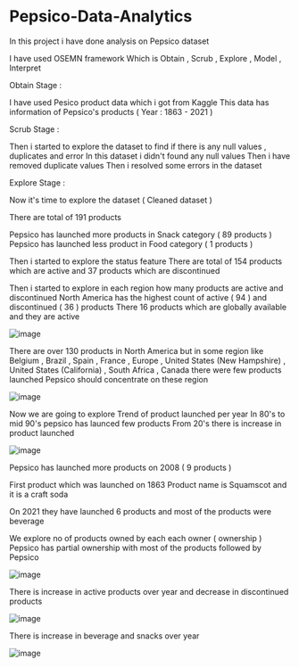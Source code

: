 # Pepsico-Data-Analytics

In this project i have done analysis on Pepsico dataset

I have used OSEMN framework
Which is Obtain , Scrub , Explore , Model , Interpret

Obtain Stage :

I have used Pesico product data which i got from Kaggle
This data has information of Pepsico's products ( Year : 1863 - 2021 )

Scrub Stage :

Then i started to explore the dataset to find if there is any null values , duplicates and error
In this dataset i didn't found any null values
Then i have removed duplicate values
Then i resolved some errors in the dataset

Explore Stage :

Now it's time to explore the dataset ( Cleaned dataset )

There are total of 191 products

Pepsico has launched more products in Snack category ( 89 products )
Pepsico has launched less product in Food category ( 1 products )

Then i started to explore the status feature
There are total of 154 products which are active and 37 products which are discontinued

Then i started to explore in each region how many products are active and discontinued
North America has the highest count of active ( 94 ) and discontinued ( 36 ) products
There 16 products which are globally available and they are active

![image](https://github.com/LingaHarishKumar/Pepsico-Data-Analytics/assets/75218745/3c0c6951-d250-431b-a8fe-3b594c0a04c0)

There are over 130 products in North America
but in some region like Belgium , Brazil , Spain , France , Europe , United States (New Hampshire) , United States (California) , South Africa , Canada there were few products launched
Pepsico should concentrate on these region 

![image](https://github.com/LingaHarishKumar/Pepsico-Data-Analytics/assets/75218745/350b05b1-9897-4da1-90fa-036f412ea40e)

Now we are going to explore Trend of product launched per year
In 80's to mid 90's pepsico has launced few products
From 20's there is increase in product launched

![image](https://github.com/LingaHarishKumar/Pepsico-Data-Analytics/assets/75218745/8a2d6a22-e148-4f67-b2e7-80d8b413accf)

Pepsico has launched more products on 2008 ( 9 products )

First product which was launched on 1863
Product name is Squamscot and it is a craft soda

On 2021 they have launched 6 products and most of the products were beverage

We explore no of products owned by each each owner ( ownership )
Pepsico has partial ownership with most of the products followed by Pepsico

![image](https://github.com/LingaHarishKumar/Pepsico-Data-Analytics/assets/75218745/fc4d7958-e6a3-4228-8afa-4a5dc020e5ce)

There is increase in active products over year and decrease in discontinued products

![image](https://github.com/LingaHarishKumar/Pepsico-Data-Analytics/assets/75218745/ce5d96e5-3d2e-4fea-a339-c2622d67fa02)

There is increase in beverage and snacks over year

![image](https://github.com/LingaHarishKumar/Pepsico-Data-Analytics/assets/75218745/95f92698-eca9-45de-a95c-29b6ae2de2a9)
